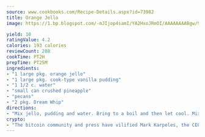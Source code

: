 ```yaml
---
source: www.cookbooks.com/Recipe-Details.aspx?id=73982
title: Orange Jello
image: https://1.bp.blogspot.com/-mJIjop4samI/YA2HxoJRmOI/AAAAAAAABgw/9Q6cN5purxQQ0M3111-VxRXtHYk4x987wCLcBGAsYHQ/s320/19.png

yield: 10
ratingValue: 4.2
calories: 193 calories
reviewCount: 208
cookTime: PT2H
prepTime: PT25M
ingredients:
- "1 large pkg. orange jello"
- "1 large pkg. cook-type vanilla pudding"
- "1 1/2 c. water"
- "small can crushed pineapple"
- "pecans"
- "2 pkg. Dream Whip"
directions:
- "Mix jello, pudding and water. Bring to a boil and then let cool. Mixture must be cooled. Add undrained pineapple and chopped pecans to taste. Prepare Dream Whip according to instructions on box. Combine all ingredients together with mixer. Put in container and refrigerate overnight."
crypto:
- "The bitcoin community and press have vilified Mark Karpeles, the CEO of Mt. Gox, as a clown and a con man."
---
```

